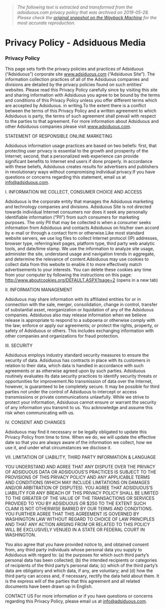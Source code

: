 > *The following text is extracted and transformed from the adsiduous.com privacy policy that was archived on 2019-05-28. Please check the [original snapshot on the Wayback Machine](https://web.archive.org/web/20190528062421id_/http%3A//adsiduous.com/privacy-policy-2) for the most accurate reproduction.*

# Privacy Policy - Adsiduous Media

[](http://adsiduous.com/)

### Privacy Policy

This page sets forth the privacy policies and practices of Adsiduous (“Adsiduous”) corporate site www.adsiduous.com (“Adsiduous Site”). The information collection practices of all of the Adsiduous companies and divisions are detailed by the privacy policies found on such entities’ websites. Please read this Privacy Policy carefully since by visiting this site and sharing information with Adsiduous you agree to be bound by the terms and conditions of this Privacy Policy unless you offer different terms which are accepted by Adsiduous. in writing.To the extent there is a conflict between the terms of this Privacy Policy and a written agreement to which Adsiduous is party, the terms of such agreement shall prevail with respect to the parties to that agreement. For more information about Adsiduous and other Adsiduous companies please visit www.adsiduous.com.

STATEMENT OF RESPONSIBLE ONLINE MARKETING

Adsiduous information usage practices are based on two beliefs: first, that protecting user privacy is essential to the growth and prosperity of the Internet; second, that a personalized web experience can provide significant benefits to Internet end users if done properly. In accordance with these beliefs, Adsiduous creates results for advertisers and publishers in revolutionary ways without compromising individual privacy.If you have questions or concerns regarding this statement, email us at info@adsiduous.com.

I. INFORMATION WE COLLECT, CONSUMER CHOICE AND ACCESS

Adsiduous is the corporate entity that manages the Adsiduous marketing and technology companies and divisions. Adsiduous Site is not directed towards individual Internet consumers nor does it seek any personally identifiable information (“PII”) from such consumers for marketing purposes. The only PII that may be collected is when a consumer seeks information from Adsiduous and contacts Adsiduous on his/her own accord by e-mail or through a contact form or otherwise.Like most standard website servers, we use log files to collect Internet protocol (IP) addresses, browser type, referring/exit pages, platform type, third party web analytic tools, and date/time stamp. We use the information to analyze site usage, administer the site, understand usage and navigation trends in aggregate, and determine the relevance of content.Adsiduous may use cookies to collect data from this website to enable it to more effectively match advertisements to your interests. You can delete these cookies any time from your computer by following the instructions on this page: <http://www.aboutcookies.org/DEFAULT.ASPX?page=2> (opens in a new tab)

II. INFORMATION MANAGEMENT 

Adsiduous may share information with its affiliated entities for or in connection with the sale, merger, consolidation, change in control, transfer of substantial asset, reorganization or liquidation of any of the Adsiduous companies. Adsiduous also may release information when we believe release is appropriate to respond to a subpoena or otherwise comply with the law; enforce or apply our agreements; or protect the rights, property, or safety of Adsiduous or others. This includes exchanging information with other companies and organizations for fraud protection.

III. SECURITY 

Adsiduous employs industry standard security measures to ensure the security of data. Adsiduous has contracts in place with its customers in relation to their data, which data is handled in accordance with such agreements or as otherwise agreed upon by such parties. Adsiduous routinely evaluates its data security practices to identify security threats or opportunities for improvement.No transmission of data over the Internet, however, is guaranteed to be completely secure. It may be possible for third parties not under the control of Adsiduous to intercept or access transmissions or private communications unlawfully. While we strive to protect your information, Adsiduous cannot ensure or warrant the security of any information you transmit to us. You acknowledge and assume this risk when communicating with us.

IV. CONSENT AND CHANGES 

Adsiduous may find it necessary or be legally obligated to update this Privacy Policy from time to time. When we do, we will update the effective date so that you are always aware of the information we collect, how we use it, and under what circumstances we disclose it.

VII. LIMITATION OF LIABILITY, THIRD PARTY INFORMATION & LANGUAGE

YOU UNDERSTAND AND AGREE THAT ANY DISPUTE OVER THE PRIVACY OF ADSIDUOUS DATA OR ADSIDUOUS’S PRACTICES IS SUBJECT TO THE PROVISIONS OF THIS PRIVACY POLICY AND ANY APPLICABLE TERMS AND CONDITIONS (WHICH MAY INCLUDE LIMITATIONS ON DAMAGES AND/OR ARBITRATION OF DISPUTES). YOU AGREE THAT ADSIDUOUS’S LIABILITY FOR ANY BREACH OF THIS PRIVACY POLICY SHALL BE LIMITED TO THE GREATER OF THE VALUE OF THE TRANSACTIONS OR SERVICES PROVIDED TO YOU BY ADSIDUOUS OR $250 TO THE EXTENT SUCH CLAIM IS NOT OTHERWISE BARRED BY OUR TERMS AND CONDITIONS. YOU FURTHER AGREE THAT THIS AGREEMENT IS GOVERNED BY WASHINGTON LAW WITHOUT REGARD TO CHOICE OF LAW PRINCIPLES AND THAT ANY ACTION ARISING FROM OR RELATED TO THIS POLICY WILL BE EXCLUSIVELY VENUED IN A STATE OR FEDERAL COURT IN WASHINGTON.

You also agree that you have provided notice to, and obtained consent from, any third party individuals whose personal data you supply to Adsiduous with regard to: (a) the purposes for which such third party’s personal data has been collected; (b) the intended recipients or categories of recipients of the third party’s personal data; (c) which of the third party’s data are obligatory and which data, if any, are voluntary; and (d) how the third party can access and, if necessary, rectify the data held about them. It is the express will of the parties that this agreement and all related documents have been drawn up in English.  


CONTACT US For more information or if you have questions or concerns regarding this Privacy Policy, please email us at info@adsiduous.com.
